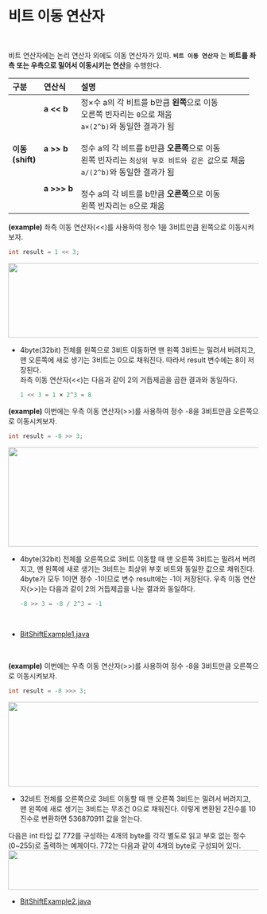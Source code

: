 # 비트 이동 연산자
<br/>

비트 연산자에는 논리 연산자 외에도 이동 연산자가 있따. **`비트 이동 연산자`** 는 **비트를 좌측 또는 우측으로 밀어서 이동시키는 연산**을 수행한다.

|구분|연산식|설명|
|:---|:---|:---|
|**이동**<br/>**(shift)**|**a << b**<br/><br/><br/><br/>**a >> b**<br/><br/><br/><br/>**a >>> b**<br/><br/>|정×수 a의 각 비트를 b만큼 **왼쪽**으로 이동<br/>오른쪽 빈자리는 `0`으로 채움<br/>`a×(2^b)`와 동일한 결과가 됨<br/><br/>정수 a의 각 비트를 b만큼 **오른쪽**으로 이동<br/>왼쪽 빈자리는 `최상위 부호 비트와 같은 값`으로 채움<br/>`a/(2^b)`와 동일한 결과가 됨<br/><br/>정수 a의 각 비트를 b만큼 **오른쪽**으로 이동<br/>왼쪽 빈자리는 `0`으로 채움|

**(example)** 좌측 이동 연산자(<<)를 사용하여 정수 1을 3비트만큼 왼쪽으로 이동시켜보자.
  ```java
  int result = 1 << 3;
  ```
  <img src="https://github.com/silxbro/java/assets/142463332/20336996-9e06-4243-b9fc-e9d3f7b7c8e9" width="600" height="150"/><br/>
  
  - 4byte(32bit) 전체를 왼쪽으로 3비트 이동하면 맨 왼쪽 3비트는 밀려서 버려지고, 맨 오른쪽에 새로 생기는 3비트는 0으로 채워진다. 따라서 result 변수에는 8이 저장된다.<br/>
    좌측 이동 연산자(<<)는 다음과 같이 2의 거듭제곱을 곱한 결과와 동일하다.
    ```java
    1 << 3 = 1 × 2^3 = 8
    ```
**(example)** 이번에는 우측 이동 연산자(>>)를 사용하여 정수 -8을 3비트만큼 오른쪽으로 이동시켜보자.
  ```java
  int result = -8 >> 3;
  ```
  <img src="https://github.com/silxbro/java/assets/142463332/217e3b8e-ad65-4b23-8318-94ad3a3f4929" width="600" height="200"/><br/>

  - 4byte(32bit) 전체를 오른쪽으로 3비트 이동할 때 맨 오른쪽 3비트는 밀려서 버려지고, 맨 왼쪽에 새로 생기는 3비트는 최상위 부호 비트와 동일한 값으로 채워진다.<br/>
    4byte가 모두 1이면 정수 -1이므로 변수 result에는 -1이 저장된다. 우측 이동 연산자(>>)는 다음과 같이 2의 거듭제곱을 나눈 결과와 동일하다.
    ```java
    -8 >> 3 = -8 / 2^3 = -1
    ```
<br/>

- [BitShiftExample1.java](https://github.com/silxbro/java/blob/main/src/thisisjava/ch03/sec09/BitShiftExample1.java)
<br/>

**(example)** 이번에는 우측 이동 연산자(>>)를 사용하여 정수 -8을 3비트만큼 오른쪽으로 이동시켜보자.
  ```java
  int result = -8 >>> 3;
  ```
  <img src="https://github.com/silxbro/java/assets/142463332/41a27b4b-3d41-4709-8350-b68e94c12330" width="600" height="170"/><br/>


  - 32비트 전체를 오른쪽으로 3비트 이동할 때 맨 오른쪽 3비트는 밀려서 버려지고, 맨 왼쪽에 새로 생기는 3비트는 무조건 0으로 채워진다. 이렇게 변환된 2진수를 10진수로 변환하면
    536870911 값을 얻는다.<br/>

다음은 int 타입 값 772를 구성하는 4개의 byte를 각각 별도로 읽고 부호 없는 정수(0~255)로 출력하는 예제이다. 772는 다음과 같이 4개의 byte로 구성되어 있다.<br/>
<img src="https://github.com/silxbro/java/assets/142463332/a1463a59-e42e-44c0-83db-534a3721658c" width="600" height="80"/><br/>
- [BitShiftExample2.java](https://github.com/silxbro/java/blob/main/src/thisisjava/ch03/sec09/BitShiftExample2.java)
